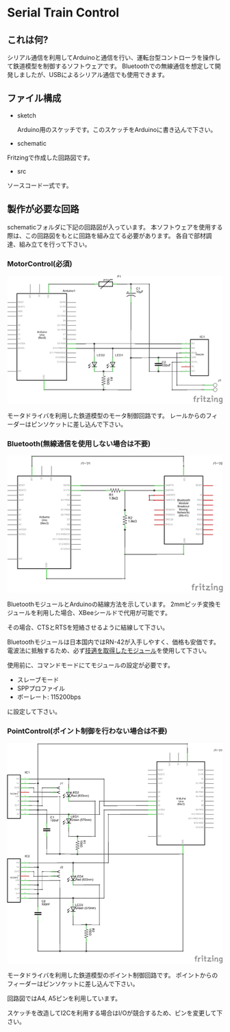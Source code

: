 # Serial Train Control

## これは何?

シリアル通信を利用してArduinoと通信を行い、運転台型コントローラを操作して鉄道模型を制御するソフトウェアです。
Bluetoothでの無線通信を想定して開発しましたが、USBによるシリアル通信でも使用できます。

## ファイル構成

- sketch

  Arduino用のスケッチです。このスケッチをArduinoに書き込んで下さい。

- schematic

 Fritzingで作成した回路図です。

- src

 ソースコード一式です。

## 製作が必要な回路
schematicフォルダに下記の回路図が入っています。
本ソフトウェアを使用する際は、この回路図をもとに回路を組み立てる必要があります。
各自で部材調達、組み立てを行って下さい。

### MotorControl(必須)
![MotorControl](schematic/MotorControl.png)

モータドライバを利用した鉄道模型のモータ制御回路です。
  レールからのフィーダーはピンソケットに差し込んで下さい。

### Bluetooth(無線通信を使用しない場合は不要)
![Bluetooth](schematic/Bluetooth.png)

BluetoothモジュールとArduinoの結線方法を示しています。
2mmピッチ変換モジュールを利用した場合、XBeeシールドで代用が可能です。

その場合、CTSとRTSを短絡させるように結線して下さい。

Bluetoothモジュールは日本国内ではRN-42が入手しやすく、価格も安価です。
電波法に抵触するため、必ず[技適を取得したモジュール](http://akizukidenshi.com/catalog/g/gM-08690/)を使用して下さい。

  使用前に、コマンドモードにてモジュールの設定が必要です。
  - スレーブモード
  - SPPプロファイル
  - ボーレート: 115200bps

に設定して下さい。

### PointControl(ポイント制御を行わない場合は不要)
![PointControl](schematic/PointControl.png)

モータドライバを利用した鉄道模型のポイント制御回路です。
ポイントからのフィーダーはピンソケットに差し込んで下さい。

回路図ではA4, A5ピンを利用しています。

スケッチを改造してI2Cを利用する場合はI/Oが競合するため、ピンを変更して下さい。
